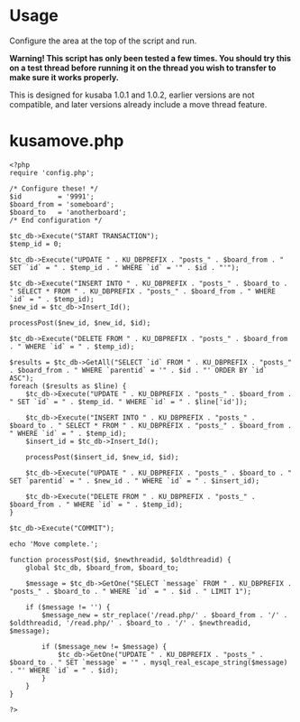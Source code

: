 # Usage #

Configure the area at the top of the script and run.

**Warning!  This script has only been tested a few times.  You should try this on a test thread before running it on the thread you wish to transfer to make sure it works properly.**

This is designed for kusaba 1.0.1 and 1.0.2, earlier versions are not compatible, and later versions already include a move thread feature.

# kusamove.php #
```
<?php
require 'config.php';

/* Configure these! */
$id         = '9991';
$board_from = 'someboard';
$board_to   = 'anotherboard';
/* End configuration */

$tc_db->Execute("START TRANSACTION");
$temp_id = 0;

$tc_db->Execute("UPDATE " . KU_DBPREFIX . "posts_" . $board_from . " SET `id` = " . $temp_id . " WHERE `id` = '" . $id . "'");

$tc_db->Execute("INSERT INTO " . KU_DBPREFIX . "posts_" . $board_to . " SELECT * FROM " . KU_DBPREFIX . "posts_" . $board_from . " WHERE `id` = " . $temp_id);
$new_id = $tc_db->Insert_Id();

processPost($new_id, $new_id, $id);

$tc_db->Execute("DELETE FROM " . KU_DBPREFIX . "posts_" . $board_from . " WHERE `id` = " . $temp_id);

$results = $tc_db->GetAll("SELECT `id` FROM " . KU_DBPREFIX . "posts_" . $board_from . " WHERE `parentid` = '" . $id . "' ORDER BY `id` ASC");
foreach ($results as $line) {
	$tc_db->Execute("UPDATE " . KU_DBPREFIX . "posts_" . $board_from . " SET `id` = " . $temp_id. " WHERE `id` = " . $line['id']);
	
	$tc_db->Execute("INSERT INTO " . KU_DBPREFIX . "posts_" . $board_to . " SELECT * FROM " . KU_DBPREFIX . "posts_" . $board_from . " WHERE `id` = " . $temp_id);
	$insert_id = $tc_db->Insert_Id();
	
	processPost($insert_id, $new_id, $id);
	
	$tc_db->Execute("UPDATE " . KU_DBPREFIX . "posts_" . $board_to . " SET `parentid` = " . $new_id . " WHERE `id` = " . $insert_id);
	
	$tc_db->Execute("DELETE FROM " . KU_DBPREFIX . "posts_" . $board_from . " WHERE `id` = " . $temp_id);
}

$tc_db->Execute("COMMIT");

echo 'Move complete.';

function processPost($id, $newthreadid, $oldthreadid) {
	global $tc_db, $board_from, $board_to;
	
	$message = $tc_db->GetOne("SELECT `message` FROM " . KU_DBPREFIX . "posts_" . $board_to . " WHERE `id` = " . $id . " LIMIT 1");
	
	if ($message != '') {
		$message_new = str_replace('/read.php/' . $board_from . '/' . $oldthreadid, '/read.php/' . $board_to . '/' . $newthreadid, $message);
		
		if ($message_new != $message) {
			$tc_db->GetOne("UPDATE " . KU_DBPREFIX . "posts_" . $board_to . " SET `message` = '" . mysql_real_escape_string($message) . "' WHERE `id` = " . $id);
		}
	}
}

?>
```